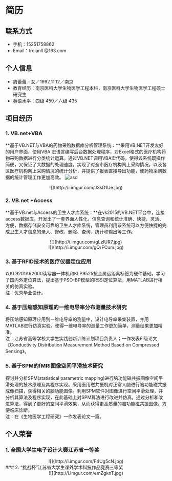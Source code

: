 # 简历  

## 联系方式

* 手机：15251758862  
* Email：troianll @163.com

## 个人信息
* 周蕾蕾／女／1992.11.12／南京  
* 教育经历：南京医科大学生物医学工程本科，南京医科大学生物医学工程硕士研究生  
* 英语水平：四级 459／六级 435

## 项目经历  
### 1. VB.net+VBA
**基于VB.NET与VBA的药物采购数据库分析管理系统：**采用VB.NET开发友好的用户界面，使用VBA 宏语言编写后台数据处理程序，对Excel格式的医疗机构药物采购数据进行分类统计运算。通过VB.NET调用VBA宏代码，使得该系统既操作简便，又保证了大数据的处理速度。实现了对全市医疗机构网上采购情况，以及各区医疗机构网上采购情况的统计分析，并提供了报表直接导出功能，使药物采购数据的统计管理工作更加高效。
![asd](http://i.imgur.com/N7A4l8N.jpg)
<center>![](http://i.imgur.com/J3sD1Ue.jpg)</center>

### 2. VB.net +Access
**基于VB.net与Access的卫生人才库系统：**在vs2015的VB.NET平台中，连接access数据库，开发出了一套界面人性化，信息查询和统计准确、快捷、灵活、方便，数据存储安全可靠的卫生人才库系统，管理员利用该系统可以方便快捷的完成卫生人才信息的录入、修改、删除、查询、统计和输出等工作。
<center>![](http://i.imgur.com/gLzIUR7.jpg)</center>  
<center>![](http://i.imgur.com/gQrFCum.jpg)</center>  

### 3. 基于RFID技术的医疗仪器定位应用
以KL9201AR2000读写器一体机和KLP9525抗金属远距离标签为硬件基础，学习了国内外定位算法，提出基于PSO-BP模型的RSSI定位算法，用MATLAB进行相关的仿真实验。  
注：优秀毕业设计。

### 4. 基于压缩感知原理的一维电导率分布测量技术研究
将压缩感知原理应用到一维电导率的测量中，设计电导率采集装置，并用MATLAB进行仿真实验。使得一维电导率的测量工作更加简单，测量结果更加精准。  
注：江苏省高等学校大学生实践创新训练计划项目负责人；一作发表EI级论文《Conductivity Distribution Measurement Method Based on Compressed Sensing》。

### 5. 基于SPM的fMRI图像空间平滑技术研究
探讨并分析SPM(statistical parametric mapping)进行脑功能磁共振图像空间平滑处理的技术原理及其程序实现。采用医用磁共振机对正常人脑进行脑功能磁共振成像扫描，获得相关的脑功能图像。利用SPM软件对图像进行空间平滑处理，并分析其算法及程序实现，在此基础上对SPM算法进行改进并仿真。通过分析和改进算法，得到了更好的空间平滑效果，从而获得更高质量的脑功能磁共振图像，方便临床诊断。  
注：在《生物医学工程研究》一作发表论文一篇。


## 个人荣誉
### 1. 全国大学生电子设计大赛江苏省一等奖 
<center>![](http://i.imgur.com/F4Ug5cN.jpg)</center>   
### 2. “挑战杯”江苏省大学生课外学术科技作品竞赛三等奖
<center>![](http://i.imgur.com/emZgknT.jpg)</center>  
